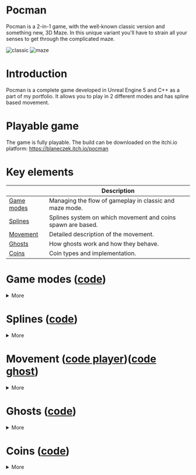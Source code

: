 # Pocman
Pocman is a 2-in-1 game, with the well-known classic version and something new, 3D Maze. In this unique variant you'll have to strain all your senses to get through the complicated maze.

![classic](https://github.com/user-attachments/assets/ce96ebc4-ab6e-4dd2-b071-04a50cc9f48d) ![maze](https://github.com/user-attachments/assets/fdb5eef9-ad6c-4365-8f17-94dc7729361c)

# Introduction
Pocman is a complete game developed in Unreal Engine 5 and C++ as a part of my portfolio. It allows you to play in 2 different modes and has spline based movement.

# Playable game
The game is fully playable. The build can be downloaded on the itchi.io platform:
https://blaneczek.itch.io/pocman

# Key elements

|                                                                               | Description                                                     |
|-------------------------------------------------------------------------------|-----------------------------------------------------------------|
| [Game modes](#game-modes-code)                                                | Managing the flow of gameplay in classic and maze mode.         |
| [Splines](#splines-code)                                                      | Splines system on which movement and coins spawn are based.     |
| [Movement](#movement-code-playercode-ghost)                                   | Detailed description of the movement.                           |
| [Ghosts](#ghosts-code)                                                        | How ghosts work and how they behave.                            |
| [Coins](#coins-code)                                                          | Coin types and implementation.                                  |

# Game modes ([code](Source/PacMan/GameModes/Gameplay))    

<details>
<summary>More</summary>
	
</br>The rules and gameplay are managed by the game modes. The base class contains all functions that are shared between modes and virtual functions that are ready to be overwritten.
  
```c++
class PACMAN_API APMGameModeBase : public AGameModeBase
{
...
public:
	/** When a player is hit by any ghost */
	virtual void HandleGhostHit();

	/** When a player collects attack coin */
	virtual void StartPlayerAttackState();
	virtual void EndPlayerAttackState() {};

	/** When any ghost sees the player or loses sight of the player */
	virtual void SetPlayerChased(bool IsPlayerChased) {};

	void AddCherryCoin();
	void AddPoints(int32 Points);
	void StopAllMovement();
	void OpenPauseMenu();

protected:
	/** Initializes widgets added to viewport at the beginning that will be used many times later in the game */
	virtual void InitStartingWidgets();

	/** Sets gameplay data from GameInstance depending on the game mode */
	virtual void SetGameplayValues() {};
...
```
In **BeginPlay** we cache the game instance pointer, as it will be used often later. Then we start the music, set all the necessary values, create widgets and set timers to start the game at the right time.

```c++
void APMGameModeBase::BeginPlay()
{
	Super::BeginPlay();

	GameInstance = Cast<UPMGameInstance>(UGameplayStatics::GetGameInstance(GetWorld()));
	if (!GameInstance)
	{
		UE_LOG(LogTemp, Warning, TEXT("PMGameModeBase::BeginPlay | GameInstance is nullptr"));
		return;
	}
	
	if (IsValid(GameMusic))
	{
		UGameplayStatics::PlaySound2D(GetWorld(), GameMusic);
	}

	SetGameplayValues();
	SetSplines();
		
	InitStartingWidgets();	

	FTimerHandle StartGameTimer;
	GetWorld()->GetTimerManager().SetTimer(StartGameTimer, this, &APMGameModeBase::StartGame, 1.f, false);

	GetWorld()->GetTimerManager().SetTimer(StartMovementTimer, this, &APMGameModeBase::StartAllMovement, 3.f, false);

	CherryCoinDel.BindUFunction(this, FName(TEXT("SpawnSpecialCoin")), CherryCoinClass);
	GetWorld()->GetTimerManager().SetTimer(CherryCoinTimer, CherryCoinDel, 10.f, false);

}
``` 
</details>

# Splines ([code](Source/PacMan/Gameplay/Splines)) 

<details>
<summary>More</summary>
	
</br>**Splines** are an important part of the design. They are used for movement (described in the next section) and for the spawning of coins.</br>
All the splines on which the player and the ghosts can move are placed on the level.
	
<img src="https://github.com/user-attachments/assets/120861a8-57ea-4334-a608-705612820c89" width="700">

</br>Each spline must be connected to its neighboring splines.	

<img src="https://github.com/user-attachments/assets/78fedaae-8e6a-4476-8ca2-b5c4b2361864" width="700">

 </br>Due to the fact that there is often a problem with losing references to other actors, I needed to create a simple script that will automatically connect all the splines.

<img src="https://github.com/user-attachments/assets/187602fd-d55d-4cd1-b21f-a8bab3666ff4" width="700">


<img src="https://github.com/user-attachments/assets/b654f8da-fcb1-412d-a4b3-1d635bc51aad" width="700">

</br>Splines are also used to fill levels with coins. To do this, the **SpawnCoins** function calculates the number of coins depending on the length of the spline and spawns the actors at the correct distance. 

```c++
void APMSpline::SpawnCoins()
{
	if (this->ActorHasTag(FName(TEXT("withoutCoins"))))
	{
		return;
	}

	if (!IsValid(SplineComponent))
	{
		return;
	}
	const int32 CoinsNumber = FMath::RoundToInt(SplineComponent->GetSplineLength() / CoinDistanceOnSpline);

	for (int32 i = 0; i <= CoinsNumber; ++i)
	{		
		const FVector& Location = SplineComponent->GetLocationAtDistanceAlongSpline(CoinDistanceOnSpline * i, ESplineCoordinateSpace::World);
		const FRotator& Rotation = FRotator(0, 0, 0);
		FActorSpawnParameters SpawnInfo;
		SpawnInfo.SpawnCollisionHandlingOverride = ESpawnActorCollisionHandlingMethod::DontSpawnIfColliding;

		switch (UPMGameInstance::GetCurrentLevelType())
		{
			case ELevelType::CLASSIC:
			{
				if (IsValid(ClassicCoinClass))
				{
					GetWorld()->SpawnActor<APMCoin>(ClassicCoinClass, Location, Rotation, SpawnInfo);
				}
				break;
			}
			case ELevelType::MAZE:
			{
				if (IsValid(MazeCoinClass))
				{
					GetWorld()->SpawnActor<APMCoin>(MazeCoinClass, Location, Rotation, SpawnInfo);
				}
				break;
			}
			default: break;
		}
	}
}
```

</details>

# Movement ([code player](Source/PacMan/Gameplay/Player/PMPlayer.cpp))([code ghost](Source/PacMan/Gameplay/Ghosts/PMGhost.cpp))

<details>
<summary>More</summary>
	
</br>**Movement** is a key part of both modes. At first I tried the traditional movement and use of collision, but soon realized that I needed something more precise. I decided to use **splines** for this. In short, the player character and ghosts move along splines. 

```c++
void APMPlayer::Tick(float DeltaTime)
{
	Super::Tick(DeltaTime);

	if (bIsMoving && IsValid(CurrentSpline))
	{
		PositionOnSpline += DeltaTime * MovingDirection * Speed;

		const FVector NewLocation = CurrentSpline->SplineComponent->GetLocationAtDistanceAlongSpline(PositionOnSpline, ESplineCoordinateSpace::World);
		SetActorLocation(NewLocation);
	}

	if (CheckIfAtSplinePoint())
	{
		bIsMoving = false;
		UnmarkSpline();		
		ChooseNewSpline();
		MarkSpline();
	}
}
```

 ```c++
void APMGhost::Tick(float DeltaTime)
{
	Super::Tick(DeltaTime);

	if (bIsMoving && IsValid(CurrentSpline))
	{
		PositionOnSpline += DeltaTime * MovingDirection * Speed;
	
		const FVector NewLocation = CurrentSpline->SplineComponent->GetLocationAtDistanceAlongSpline(PositionOnSpline, ESplineCoordinateSpace::World);
		SetActorLocation(NewLocation);

		if (CheckIfAtPoint())
		{
			bIsMoving = false;
			HandleMovement();
		}
	}
}
```

The challenge was to change directions. With the system of splines and their connections to each other, it was simply enough to change the **CurrentSpline** along which the character moves. The implementation is different in Ghosts and Player Character. Movement in Ghosts is closely related to their AI, so all the details are in the Ghosts section below. 
</br>In the case of the Player character, the choice of spline depends on the input of the player.
</br></br>The player's input is queued and stored in **DesiredDirection**. When the end of **CurrentSpline** is reached, a new spline is set depending on the saved **DesiredDirection**. The character is rotated and placed on the next spline.  

 ```c++
void APMPlayer::ChooseNewSpline()
{
	APMSpline* NewSpline = nullptr;

	switch (DesiredDirection)
	{
		case EPlayerDirection::UPWARD:
		{
			NewSpline = CurrentSpline->Splines[SplineIndex].UPWARD;
			break;
		}		
		case EPlayerDirection::DOWN:
		{
			NewSpline = CurrentSpline->Splines[SplineIndex].DOWN;
			break;
		}			
		case EPlayerDirection::RIGHT:
		{
			NewSpline = CurrentSpline->Splines[SplineIndex].RIGHT;
			break;
		}			
		case EPlayerDirection::LEFT:
		{
			NewSpline = CurrentSpline->Splines[SplineIndex].LEFT;
			break;
		}		
		default: break;
	}

	// If there is a spline leading to the Ghost base on the desired direction, ignore it, save the desired direction
	// and choose the spline leading forward on the next tick. 
	if (!NewSpline || NewSpline->ActorHasTag(FName(TEXT("releaseGhost"))))
	{
		TempDirection = DesiredDirection;
		DesiredDirection = CurrentDirection;
		return;
	}

	float NewYaw = 0.f;
	if (DesiredDirection == EPlayerDirection::UPWARD)
	{
		NewYaw = -90.f;
	}
	else if (DesiredDirection == EPlayerDirection::DOWN)
	{
		NewYaw = 90.f;
	}	
	else if (DesiredDirection == EPlayerDirection::LEFT)
	{
		NewYaw = 180.f;
	}
	
	SetActorRotation(FRotator(0, NewYaw, 0));
	CurrentSpline = NewSpline;
	PositionOnSpline = (DesiredDirection == EPlayerDirection::UPWARD || DesiredDirection == EPlayerDirection::RIGHT) ? 1.f :
			     CurrentSpline->SplineComponent->GetDistanceAlongSplineAtSplinePoint(1) - 1.f;
	CurrentDirection = DesiredDirection;
	MovingDirection = (DesiredDirection == EPlayerDirection::UPWARD || DesiredDirection == EPlayerDirection::RIGHT) ? 1.f : -1.f;
	bIsMoving = true;

	if (TempDirection != EPlayerDirection::NONE)
	{
		DesiredDirection = TempDirection;
	}
}
```
</br>In classic mode, the input is in **4 directions**. Up, left, right, down. By pressing “W” or “up arrow” we queue that direction or do nothing if the character is already moving in that direction. We also check if the current direction is opposite to the upward movement. If so, the character stays in the same spline, but changes the direction of movement.

 ```c++
void APMClassicPlayer::MoveUp()
{
	if (CurrentDirection == EPlayerDirection::UPWARD) return;

	TempDirection = EPlayerDirection::NONE;
	DesiredDirection = EPlayerDirection::UPWARD;

	if (CurrentDirection == EPlayerDirection::DOWN)
	{
		Rotate180(EPlayerDirection::UPWARD);
	}
}
```

</br>In maze mode, there are only **3 inputs available**: Left, Right and Backward (spacebar). Desired direction depends on the current direction and is set in clockwise (MoveRight) or counterclockwise (MoveLeft) order. Backward is simply turning around. 

 ```c++
void APMMazePlayer::MoveLeft()
{
	/**
	* Counterclockwise (e.g. if CurrentDirection is RIGHT, DesiredDirection will be UPWARD)
	* 
	*			 UPWARD
	*		    LEFT	RIGHT
	*			  DOWN
	*/
	switch (CurrentDirection)
	{
		case EPlayerDirection::UPWARD:
		{
			DesiredDirection = EPlayerDirection::LEFT;
			break;
		}
		case EPlayerDirection::DOWN:
		{
			DesiredDirection = EPlayerDirection::RIGHT;
			break;
		}
		case EPlayerDirection::LEFT:
		{
			DesiredDirection = EPlayerDirection::DOWN;
			break;
		}
		case EPlayerDirection::RIGHT:
		{			
			DesiredDirection = EPlayerDirection::UPWARD;
			break;
		}
		default: break;
	}

	TempDirection = EPlayerDirection::NONE;
}
```

</details>

# Ghosts ([code](Source/PacMan/Gameplay/Ghosts)) 

<details>
<summary>More</summary>
	
</br>**Ghost** has 2 enums: **EGhostState**, which tells us whether it is currently vulnerable to player attack (the case when the player collects a special coin), and **EGhostMovementState**, which is used to control movement. 

```c++
UENUM()
enum class EGhostState : uint8
{
	NONE		UMETA(DisplayName = "None"),
	VULNERABLE	UMETA(DisplayName = "Vulnerable")
};

UENUM()
enum class EGhostMovementState : uint8
{
	NONE		UMETA(DisplayName = "None"),
	PASSIVE		UMETA(DisplayName = "Passive"),
	ATTACK		UMETA(DisplayName = "Attack"),
	BASE		UMETA(DisplayName = "Base"),
	RELEASE		UMETA(DisplayName = "Release"),
	HIT		UMETA(DisplayName = "Hit")
};
```

```c++
void APMGhost::HandleMovement()
{
	int32 FoundSpline = 0;

	switch (MovementState)
	{
		case EGhostMovementState::BASE:
		{
			GhostBaseMovement();
			return;
		}
		case EGhostMovementState::PASSIVE:
		{
			TArray<int32> ValidSplines = FindValidSplinesInRandomMovement();
			const int32 ValidSplinesNum = ValidSplines.Num();
			if (ValidSplinesNum == 0)
			{
				TurnAround();
				return;
			}

			const int32 RandomIndex = FMath::RandRange(0, ValidSplinesNum - 1);
			const int32 RandomNum = FMath::RandRange(1, 10);

			//10% chance of turning around if not turned before 
			if (!bTurnedAround && RandomNum < 10)
			{
				FoundSpline = -1;
				bTurnedAround = true;
			}
			else
			{
				FoundSpline = ValidSplines[RandomIndex];
				bTurnedAround = false;
			}
				
			break;
		}
		case EGhostMovementState::ATTACK:
		{
			FoundSpline = FindPath(FName(TEXT("player_MarkedSpline"))); 
			break;
		}
		case EGhostMovementState::RELEASE:
		{
			FoundSpline = FindPath(FName(TEXT("release_MarkedSpline")));
			break;
		}
		case EGhostMovementState::HIT:
		{
			FoundSpline = FindPath(FName(TEXT("base_MarkedSpline")));
			break;
		}
		default: return;
	}

	ChooseNewSpline(FoundSpline);
}

```

<br>**BASE state:** when Ghost is in the base and moves up and down.

```c++
void APMGhost::GhostBaseMovement()
{
	if ((CurrentSpline->Splines[SplineIndex].UPWARD != nullptr) && (CurrentSpline->Splines[SplineIndex].UPWARD->ActorHasTag(TEXT("releaseGhost"))))
	{
		TurnAround();
		return;
	}

	if (CurrentSpline->Splines[SplineIndex].UPWARD != nullptr)
	{
		MoveToNewSpline(1.f, -90.f, CurrentSpline->Splines[SplineIndex].UPWARD);
		return;
	}

	if (CurrentSpline->Splines[SplineIndex].DOWN != nullptr)
	{
		MoveToNewSpline(-1.f, 90.f, CurrentSpline->Splines[SplineIndex].DOWN);
		return;
	}

	TurnAround();
}
```

<br>**PASSIVE state:** when Ghost moves freely, choosing random splines

```c++
TArray<int32> APMGhost::FindValidSplinesInRandomMovement()
{
	TArray<int32> OutValidSplines;

	if ((CurrentSpline->Splines[SplineIndex].UPWARD != nullptr) && (!CurrentSpline->Splines[SplineIndex].UPWARD->ActorHasTag(FName(TEXT("releaseGhost")))))
	{
		OutValidSplines.Add(0);
	}
	if ((CurrentSpline->Splines[SplineIndex].DOWN != nullptr) && (!CurrentSpline->Splines[SplineIndex].DOWN->ActorHasTag(FName(TEXT("releaseGhost")))))
	{
		OutValidSplines.Add(1);
	}
	if ((CurrentSpline->Splines[SplineIndex].LEFT != nullptr) && (!CurrentSpline->Splines[SplineIndex].LEFT->ActorHasTag(FName(TEXT("releaseGhost")))))
	{
		OutValidSplines.Add(2);
	}
	if ((CurrentSpline->Splines[SplineIndex].RIGHT != nullptr) && (!CurrentSpline->Splines[SplineIndex].RIGHT->ActorHasTag(FName(TEXT("releaseGhost")))))
	{
		OutValidSplines.Add(3);
	}

	return OutValidSplines;
}
```

<br>**ATTACK state:** when Ghost has seen the player and chases him through the splines. I used the BFS algorithm to find the best path between the Player character and Ghost.

```c++
// Implementation of the BFS (Breadth-First Search) algorithm to find a path to a target spline.
int32 APMGhost::FindPath(const FName& SplineTag)
{
	TMap<FString, APMSpline*> VisitedSplines;

	// Queue to store splines to be visited next and index of first spline from which the path begins (FSplineQueueData.FirstSplineIndex).
	TQueue<FSplineQueueData> SplineQueue;

	// Get all the splines from where the paths start 
	TMap<int32, APMSpline*> ValidSplines = FindValidSplinesInMarkedMovement(CurrentSpline, SplineIndex);

	for (const auto& Item : ValidSplines)
	{
		// Check if the ghost is already on the target spline.
		if (Item.Value->ActorHasTag(SplineTag))
		{
			ReachingMarkedSpline();
			return Item.Key;			
		}
		SplineQueue.Enqueue(FSplineQueueData(Item.Key, Item.Key, Item.Value));	
	}

	while (!SplineQueue.IsEmpty())
	{
		APMSpline* CheckedSpline = SplineQueue.Peek()->Spline;
		const int32 FirstSpline = SplineQueue.Peek()->FirstSplineIndex;
		const int32 NextSplineIndex = SplineQueue.Peek()->CurrentSplineIndex;
		SplineQueue.Pop();

		// 0 - UPWARD, 1 - DOWN, 2 - LEFT, 3 - RIGHT
		if (NextSplineIndex == 0 || NextSplineIndex == 3)
		{
			ValidSplines = FindValidSplinesInMarkedMovement(CheckedSpline, 1);
		}
		else if (NextSplineIndex == 1 || NextSplineIndex == 2)
		{
			ValidSplines = FindValidSplinesInMarkedMovement(CheckedSpline, 0);
		}

		for (const auto& Item : ValidSplines)
		{
			FString SplineName = Item.Value->GetName();
			if (!VisitedSplines.Contains(SplineName))
			{
				VisitedSplines.Add(SplineName, Item.Value);
				SplineQueue.Enqueue(FSplineQueueData(FirstSpline, Item.Key, Item.Value));

				if ( Item.Value->ActorHasTag(SplineTag))
				{
					// Next spline the ghost should enter to reach the target spline 
					return FirstSpline;
				}
			}
		}		
	}

	// If the path doesn't exist, turn around
	return -1;
}
```

<br>**RELEASE state:** when Ghost leaves the base, it uses the **FindPath** function. 

<br>**HIT state:** when Ghost was hit by a player, it uses the **FindPath** function to return to the base.

</details>

# Coins ([code](Source/PacMan/Gameplay/Coins)) 

<details>
<summary>More</summary>
	
</br>**Coins** are divided into different types: basic, cherry, life, map. Each has a different use but share one common functionality, they can be collected by the player.</br></br>    
Inheritance and **IMPMInteractionInterface** allows all coin types to easily communicate with the player character.
  
```c++
class PACMAN_API APMCoin : public AActor, public IPMInteractionInterface
{
  ...
public:
	virtual int32 Interaction() override; 
```
</br>In this case, in the **PMPlayer** class, the **OnOverlapBegin** function when interacting with each coin calls a function that adds potential points and at the same time calls a function **Interaction()** which has a different implementation depending on the type of coin.

```c++
void APMPlayer::OnOverlapBegin(UPrimitiveComponent* OverlappedComp, AActor* OtherActor, UPrimitiveComponent* OtherComp,
                              int32 OtherBodyIndex, bool bFromSweep, const FHitResult& SweepResult)
{
	if (OtherActor && (OtherActor != this) && OtherComp)
	{
		if (IPMInteractionInterface* InteractionInterface = Cast<IPMInteractionInterface>(OtherActor))
		{
			GameMode->AddPoints(InteractionInterface->Interaction());
		}
	}
}
```
```c++
int32 APMMapCoin::Interaction()
{
	if (APMGameModeMaze* GameMode = Cast<APMGameModeMaze>(UGameplayStatics::GetGameMode(GetWorld())))
	{	
		// Interact only when the player does not have all the maps
		if (GameMode->GetMapsNumber() < 2)
		{			
			if (PickUpSound != nullptr)
			{
				UGameplayStatics::PlaySound2D(GetWorld(), PickUpSound);
			}
			GameMode->AddMap();		
			Destroy();
		}
	}
	return 0;
}
```
```c++
int32 APMAttackCoin::Interaction()
{
	if (APMGameModeBase* GameMode = Cast<APMGameModeBase>(UGameplayStatics::GetGameMode(GetWorld())))
	{
		GameMode->StartPlayerAttackState();
	}
	CoinsCounter--;
	Destroy();
	return 10;
}
```
</details>

